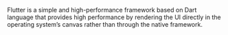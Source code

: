 Flutter is a simple and high-performance framework based on Dart language that provides high performance by rendering the UI directly in the operating system’s canvas rather than through the native framework.